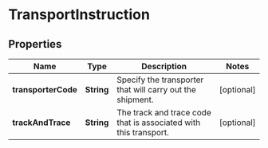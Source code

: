 # TransportInstruction

## Properties

 Name                | Type       | Description                                                      | Notes      
---------------------|------------|------------------------------------------------------------------|------------
 **transporterCode** | **String** | Specify the transporter that will carry out the shipment.        | [optional] 
 **trackAndTrace**   | **String** | The track and trace code that is associated with this transport. | [optional] 




